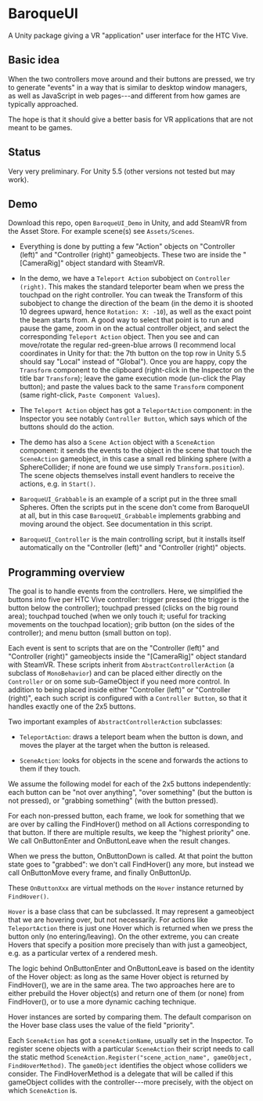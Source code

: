 BaroqueUI
=========

A Unity package giving a VR "application" user interface for the HTC Vive.


Basic idea
----------

When the two controllers move around and their buttons are pressed, we try to generate "events" in a way that is similar to desktop window managers, as well as JavaScript in web pages---and different from how games are typically approached.

The hope is that it should give a better basis for VR applications that are not meant to be games.


Status
------

Very very preliminary.  For Unity 5.5 (other versions not tested but may work).


Demo
----

Download this repo, open ``BaroqueUI_Demo`` in Unity, and add SteamVR from the Asset Store.  For example scene(s) see ``Assets/Scenes``.

* Everything is done by putting a few "Action" objects on "Controller (left)" and "Controller (right)" gameobjects.  These two are inside the "[CameraRig]" object standard with SteamVR.

* In the demo, we have a ``Teleport Action`` subobject on ``Controller (right)``.  This makes the standard teleporter beam when we press the touchpad on the right controller.  You can tweak the Transform of this subobject to change the direction of the beam (in the demo it is shooted 10 degrees upward, hence ``Rotation: X: -10``), as well as the exact point the beam starts from.  A good way to select that point is to run and pause the game, zoom in on the actual controller object, and select the corresponding ``Teleport Action`` object.  Then you see and can move/rotate the regular red-green-blue arrows (I recommend local coordinates in Unity for that: the 7th button on the top row in Unity 5.5 should say "Local" instead of "Global").  Once you are happy, copy the ``Transform`` component to the clipboard (right-click in the Inspector on the title bar ``Transform``); leave the game execution mode (un-click the Play button); and paste the values back to the same ``Transform`` component (same right-click, ``Paste Component Values``).

* The ``Teleport Action`` object has got a ``TeleportAction`` component: in the Inspector you see notably ``Controller Button``, which says which of the buttons should do the action.

* The demo has also a ``Scene Action`` object with a ``SceneAction`` component: it sends the events to the object in the scene that touch the ``SceneAction`` gameobject, in this case a small red blinking sphere (with a SphereCollider; if none are found we use simply ``Transform.position``).  The scene objects themselves install event handlers to receive the actions, e.g. in ``Start()``.

* ``BaroqueUI_Grabbable`` is an example of a script put in the three small Spheres.  Often the scripts put in the scene don't come from BaroqueUI at all, but in this case ``BaroqueUI_Grabbable`` implements grabbing and moving around the object.  See documentation in this script.

* ``BaroqueUI_Controller`` is the main controlling script, but it installs itself automatically on the "Controller (left)" and "Controller (right)" objects.


Programming overview
--------------------

The goal is to handle events from the controllers.  Here, we simplified the buttons into five per HTC Vive controller: trigger pressed (the trigger is the button below the controller); touchpad pressed (clicks on the big round area); touchpad touched (when we only touch it; useful for tracking movements on the touchpad location); grib button (on the sides of the controller); and menu button (small button on top).

Each event is sent to scripts that are on the "Controller (left)" and "Controller (right)" gameobjects inside the "[CameraRig]" object standard with SteamVR.  These scripts inherit from ``AbstractControllerAction`` (a subclass of ``MonoBehavior``) and can be placed either directly on the ``Controller`` or on some sub-GameObject if you need more control.  In addition to being placed inside either "Controller (left)" or "Controller (right)", each such script is configured with a ``Controller Button``, so that it handles exactly one of the 2x5 buttons.

Two important examples of ``AbstractControllerAction`` subclasses:

* ``TeleportAction``: draws a teleport beam when the button is down, and moves the player at the target when the button is released.

* ``SceneAction``: looks for objects in the scene and forwards the actions to them if they touch.

We assume the following model for each of the 2x5 buttons independently: each button can be "not over anything", "over something" (but the button is not pressed), or "grabbing something" (with the button pressed).

For each non-pressed button, each frame, we look for something that we are over by calling the FindHover() method on all Actions corresponding to that button.  If there are multiple results, we keep the "highest priority" one.  We call OnButtonEnter and OnButtonLeave when the result changes.

When we press the button, OnButtonDown is called.  At that point the button state goes to "grabbed": we don't call FindHover() any more, but instead we call OnButtonMove every frame, and finally OnButtonUp.

These ``OnButtonXxx`` are virtual methods on the ``Hover`` instance returned by ``FindHover()``.

``Hover`` is a base class that can be subclassed.  It may represent a gameobject that we are hovering over, but not necessarily.  For actions like ``TeleportAction`` there is just one Hover which is returned when we press the button only (no entering/leaving).  On the other extreme, you can create Hovers that specify a position more precisely than with just a gameobject, e.g. as a particular vertex of a rendered mesh.

The logic behind OnButtonEnter and OnButtonLeave is based on the identity of the Hover object: as long as the same Hover object is returned by FindHover(), we are in the same area.  The two approaches here are to either prebuild the Hover object(s) and return one of them (or none) from FindHover(), or to use a more dynamic caching technique.

Hover instances are sorted by comparing them.  The default comparison on the Hover base class uses the value of the field "priority".

Each ``SceneAction`` has got a ``sceneActionName``, usually set in the Inspector.  To register scene objects with a particular ``SceneAction`` their script needs to call the static method ``SceneAction.Register("scene_action_name", gameObject, FindHoverMethod)``.  The ``gameObject`` identifies the object whose colliders we consider.  The FindHoverMethod is a delegate that will be called if this gameObject collides with the controller---more precisely, with the object on which ``SceneAction`` is.
